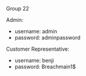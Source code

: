 Group 22

Admin: 
- username: admin
- password: adminpassword

Customer Representative: 
- username: benji
- password: Breachmain1$
